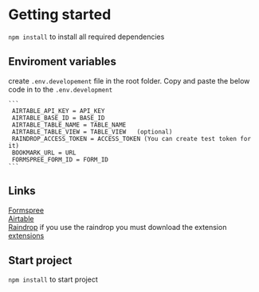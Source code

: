 # Getting started

`npm install` to install all required dependencies

## Enviroment variables

create `.env.developement` file in the root folder. Copy and paste the below code in to the `.env.development`

    ```
     AIRTABLE_API_KEY = API_KEY
     AIRTABLE_BASE_ID = BASE_ID
     AIRTABLE_TABLE_NAME = TABLE_NAME
     AIRTABLE_TABLE_VIEW = TABLE_VIEW   (optional)
     RAINDROP_ACCESS_TOKEN = ACCESS_TOKEN (You can create test token for it)
     BOOKMARK_URL = URL
     FORMSPREE_FORM_ID = FORM_ID
    ```

## Links

   [Formspree](https://formspree.io/) <br/>
   [Airtable](https://airtable.com/) <br/>
   [Raindrop](https://raindrop.io/) if you use the raindrop you must download the extension [extensions](https://raindrop.io/download)
   
   
## Start project
   
`npm install` to start project
